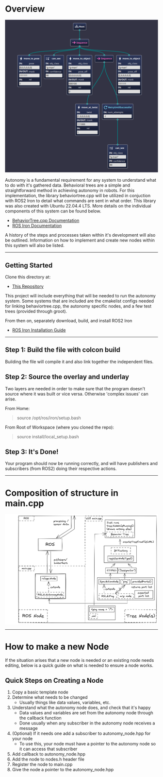 # Overview

![Behavior Tree Example](Behavior-Tree-Example.png)

Autonomy is a fundamental requirement for any system to understand what to do with it's gathered data. Behavioral trees are a simple and straightforward method in achieving autonomy in robots. For this implementation, the library behaviortree.cpp will be utilized in conjuction with ROS2 Iron to detail what commands are sent in what order. This library was also created with Ubuntu 22.04.4 LTS. More details on the individual components of this system can be found below.

- [BehaviorTree.cpp Documentation](https://www.behaviortree.dev/docs/intro)
- [ROS Iron Documentation](https://docs.ros.org/en/iron/index.html)

A history of the steps and processes taken within it's development will also be outlined. Information on how to implement and create new nodes within this system will also be listed.

---
## Getting Started

Clone this directory at: 

- [This Repository](https://github.com/RoboSubLA/rsla_autonomy/)

This project will include everything that will be needed to run the autonomy system. Some systems that are included are the cmakelist configs needed for linking behaviortree.cpp, the autonomy specific nodes, and a few test trees (provided through groot).

From then on, separately download, build, and install ROS2 Iron 

- [ROS Iron Installation Guide](https://docs.ros.org/en/iron/Installation.html)

---
## Step 1: Build the file with colcon build

Building the file will compile it and also link together the independent files.

## Step 2: Source the overlay and underlay

Two layers are needed in order to make sure that the program doesn't source where it was built or vice versa. Otherwise 'complex issues' can arise.

From Home:
> source /opt/ros/iron/setup.bash

From Root of Workspace (where you cloned the repo):
> source install/local_setup.bash

## Step 3: It's Done!

Your program should now be running correctly, and will have publishers and subscribers (from ROS2) doing their respective actions.

---
# Composition of structure in main.cpp

![Autonomy Code Layout](/Autonomy-Code-Layout.png)


---
# How to make a new Node

If the situation arises that a new node is needed or an existing node needs editing, below is a quick guide on what is needed to ensure a node works.

## Quick Steps on Creating a Node

1. Copy a basic template node
2. Determine what needs to be changed
    - Usually things like data values, variables, etc.
3. Understand what the autonomy node does, and check that it's happy
    - Data values and variables are set from the autonomy node through the callback function
    - Done usually when any subscriber in the autonomy node receives a message
4. (Optional) If it needs one add a subscriber to autonomy_node.hpp for your node
    - To use this, your node must have a pointer to the autonomy node so it can access that subscriber 
5. Add callback to autonomy_node.hpp
6. Add the node to nodes.h header file
7. Register the node to main.cpp 
8. Give the node a pointer to the autonomy_node.hpp

